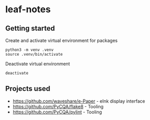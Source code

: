# leaf-notes

## Getting started
Create and activate virtual environment for packages
```
python3 -m venv .venv
source .venv/bin/activate
```

Deactivate virtual environment
```
deactivate
```

## Projects used
* https://github.com/waveshare/e-Paper - eInk display interface
* https://github.com/PyCQA/flake8 - Tooling
* https://github.com/PyCQA/pylint - Tooling


